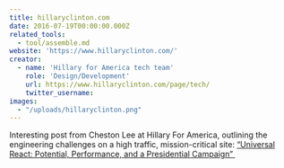 ```yaml
---
title: hillaryclinton.com
date: 2016-07-19T00:00:00.000Z
related_tools:
  - tool/assemble.md
website: 'https://www.hillaryclinton.com/'
creator:
  - name: 'Hillary for America tech team'
    role: 'Design/Development'
    url: https://www.hillaryclinton.com/page/tech/
    twitter_username:
images:
  - "/uploads/hillaryclinton.png"
---
```


Interesting post from Cheston Lee at Hillary For America, outlining the engineering challenges on a high traffic, mission-critical site: [“Universal React: Potential, Performance, and a Presidential Campaign”&nbsp;](http://bit.ly/hfa-engineering-showcase)
